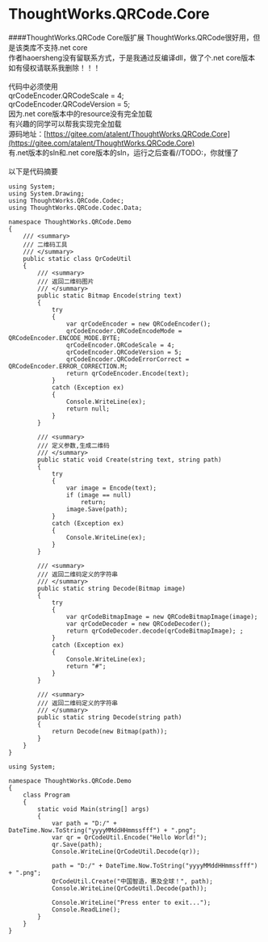 ﻿# ThoughtWorks.QRCode.Core
####ThoughtWorks.QRCode Core版扩展
ThoughtWorks.QRCode很好用，但是该类库不支持.net core<br/>
作者haoersheng没有留联系方式，于是我通过反编译dll，做了个.net core版本<br/>
如有侵权请联系我删除！！！<br/>
<br/>
代码中必须使用<br/>
qrCodeEncoder.QRCodeScale = 4;<br/>
qrCodeEncoder.QRCodeVersion = 5;<br/>
因为.net core版本中的resource没有完全加载<br/>
有兴趣的同学可以帮我实现完全加载<br/>
源码地址：[https://gitee.com/atalent/ThoughtWorks.QRCode.Core](https://gitee.com/atalent/ThoughtWorks.QRCode.Core)<br/>
有.net版本的sln和.net core版本的sln，运行之后查看//TODO:，你就懂了<br/>
<br/>
以下是代码摘要
```
using System;
using System.Drawing;
using ThoughtWorks.QRCode.Codec;
using ThoughtWorks.QRCode.Codec.Data;

namespace ThoughtWorks.QRCode.Demo
{
    /// <summary>
    /// 二维码工具
    /// </summary>
    public static class QrCodeUtil
    {
        /// <summary>
        /// 返回二维码图片
        /// </summary>
        public static Bitmap Encode(string text)
        {
            try
            {
                var qrCodeEncoder = new QRCodeEncoder();
                qrCodeEncoder.QRCodeEncodeMode = QRCodeEncoder.ENCODE_MODE.BYTE;
                qrCodeEncoder.QRCodeScale = 4;
                qrCodeEncoder.QRCodeVersion = 5;
                qrCodeEncoder.QRCodeErrorCorrect = QRCodeEncoder.ERROR_CORRECTION.M;
                return qrCodeEncoder.Encode(text);
            }
            catch (Exception ex)
            {
                Console.WriteLine(ex);
                return null;
            }
        }

        /// <summary>
        /// 定义参数,生成二维码
        /// </summary>
        public static void Create(string text, string path)
        {
            try
            {
                var image = Encode(text);
                if (image == null)
                    return;
                image.Save(path);
            }
            catch (Exception ex)
            {
                Console.WriteLine(ex);
            }
        }

        /// <summary>
        /// 返回二维码定义的字符串
        /// </summary>
        public static string Decode(Bitmap image)
        {
            try
            {
                var qrCodeBitmapImage = new QRCodeBitmapImage(image);
                var qrCodeDecoder = new QRCodeDecoder();
                return qrCodeDecoder.decode(qrCodeBitmapImage); ;
            }
            catch (Exception ex)
            {
                Console.WriteLine(ex);
                return "#";
            }
        }

        /// <summary>
        /// 返回二维码定义的字符串
        /// </summary>
        public static string Decode(string path)
        {
            return Decode(new Bitmap(path));
        }
    }
}

```

```
using System;

namespace ThoughtWorks.QRCode.Demo
{
    class Program
    {
        static void Main(string[] args)
        {
            var path = "D:/" + DateTime.Now.ToString("yyyyMMddHHmmssfff") + ".png";
            var qr = QrCodeUtil.Encode("Hello World!");
            qr.Save(path);
            Console.WriteLine(QrCodeUtil.Decode(qr));

            path = "D:/" + DateTime.Now.ToString("yyyyMMddHHmmssfff") + ".png";
            QrCodeUtil.Create("中国智造，惠及全球！", path);
            Console.WriteLine(QrCodeUtil.Decode(path));

            Console.WriteLine("Press enter to exit...");
            Console.ReadLine();
        }
    }
}

```

